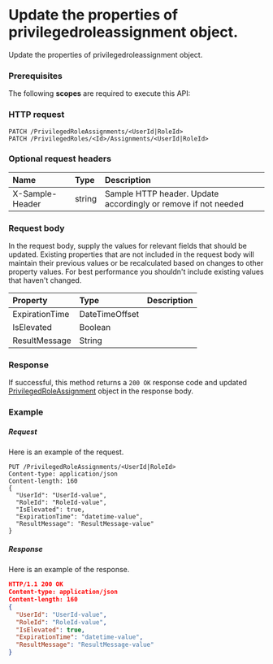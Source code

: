 # Update the properties of privilegedroleassignment object.

Update the properties of privilegedroleassignment object.
### Prerequisites
The following **scopes** are required to execute this API: 
### HTTP request
<!-- { "blockType": "ignored" } -->
```http
PATCH /PrivilegedRoleAssignments/<UserId|RoleId>
PATCH /PrivilegedRoles/<Id>/Assignments/<UserId|RoleId>
```
### Optional request headers
| Name       | Type | Description|
|:-----------|:------|:----------|
| X-Sample-Header  | string  | Sample HTTP header. Update accordingly or remove if not needed|

### Request body
In the request body, supply the values for relevant fields that should be updated. Existing properties that are not included in the request body will maintain their previous values or be recalculated based on changes to other property values. For best performance you shouldn't include existing values that haven't changed.

| Property	   | Type	|Description|
|:---------------|:--------|:----------|
|ExpirationTime|DateTimeOffset||
|IsElevated|Boolean||
|ResultMessage|String||

### Response
If successful, this method returns a `200 OK` response code and updated [PrivilegedRoleAssignment](../resources/privilegedroleassignment.md) object in the response body.
### Example
##### Request
Here is an example of the request.
<!-- {
  "blockType": "request",
  "name": "update_privilegedroleassignment"
}-->
```http
PUT /PrivilegedRoleAssignments/<UserId|RoleId>
Content-type: application/json
Content-length: 160
{
  "UserId": "UserId-value",
  "RoleId": "RoleId-value",
  "IsElevated": true,
  "ExpirationTime": "datetime-value",
  "ResultMessage": "ResultMessage-value"
}
```
##### Response
<!-- {
  "blockType": "response",
  "truncated": false,
  "@odata.type": "privilegedroleassignment"
} -->
Here is an example of the response.
```json
HTTP/1.1 200 OK
Content-type: application/json
Content-length: 160
{
  "UserId": "UserId-value",
  "RoleId": "RoleId-value",
  "IsElevated": true,
  "ExpirationTime": "datetime-value",
  "ResultMessage": "ResultMessage-value"
}
```

<!-- uuid: f2e62b5d-6f7b-43da-99d8-84ec53db84e8
2015-10-16 21:11:00 UTC -->
<!-- {
  "type": "#page.annotation",
  "description": "Update the properties of privilegedroleassignment object.",
  "keywords": "",
  "section": "documentation",
  "tocPath": ""
}-->